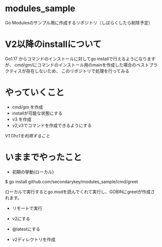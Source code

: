 # modules_sample
Go Modulesのサンプル用に作成するリポジトリ（しばらくしたら削除予定）

# V2以降のinstallについて

Go1.17 からコマンドのインストールに対してgo installで行えるようになりますが、
cmd/gm/にコマンドのインストール用のmainを作成した場合のベストプラクティスが存在しないため、
このリポジトリで処理を行ってみる


# やっていくこと

- cmd/gm を作成
- installが可能な状態にする
- v3 を作成
- v2,v3でコマンドを作成できるようにする

*V1.17rc1を利用すること*

# いままでやったこと

- 初期の挙動(ローカル)

$ go install github.com/secondarykey/modules_sample/cmd/greet

ローカルで実行するとgo.modを読んでくれて実行し、GOBINにgreetが作成されます。

- リモートで実行

- v2にする

- @latestにする

- v2ディレクトリを作成

